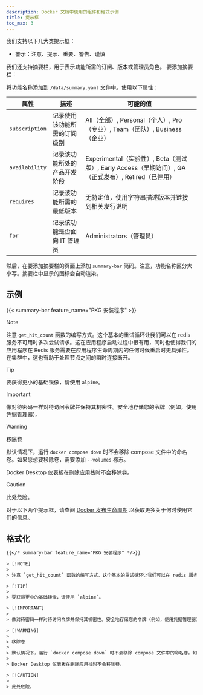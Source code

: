 ```yaml
---
description: Docker 文档中使用的组件和格式示例
title: 提示框
toc_max: 3
---
```


我们支持以下几大类提示框：

- 警示：注意、提示、重要、警告、谨慎

我们还支持摘要栏，用于表示功能所需的订阅、版本或管理员角色。
要添加摘要栏：

将功能名称添加到 `/data/summary.yaml` 文件中。使用以下属性：

| 属性          | 描述                                              | 可能的值                                            |
|--------------|--------------------------------------------------|--------------------------------------------------|
| `subscription` | 记录使用该功能所需的订阅级别                       | All（全部）, Personal（个人）, Pro（专业）, Team（团队）, Business（企业） |
| `availability` | 记录该功能所处的产品开发阶段                       | Experimental（实验性）, Beta（测试版）, Early Access（早期访问）, GA（正式发布）, Retired（已停用） |
| `requires`     | 记录该功能所需的最低版本                           | 无特定值，使用字符串描述版本并链接到相关发行说明 |
| `for`          | 记录该功能是否面向 IT 管理员                      | Administrators（管理员）                            |

然后，在要添加摘要栏的页面上添加 `summary-bar` 简码。注意，功能名称区分大小写。摘要栏中显示的图标会自动渲染。

## 示例

{{< summary-bar feature_name="PKG 安装程序" >}}

> [!NOTE]
>
> 注意 `get_hit_count` 函数的编写方式。这个基本的重试循环让我们可以在 redis 服务不可用时多次尝试请求。这在应用程序启动过程中很有用，同时也使得我们的应用程序在 Redis 服务需要在应用程序生命周期内的任何时候重启时更具弹性。在集群中，这也有助于处理节点之间的瞬时连接断开。

> [!TIP]
>
> 要获得更小的基础镜像，请使用 `alpine`。

> [!IMPORTANT]
>
> 像对待密码一样对待访问令牌并保持其机密性。安全地存储您的令牌（例如，使用凭据管理器）。

> [!WARNING]
>
> 移除卷
>
> 默认情况下，运行 `docker compose down` 时不会移除 compose 文件中的命名卷。如果您想要移除卷，需要添加 `--volumes` 标志。
>
> Docker Desktop 仪表板在删除应用栈时不会移除卷。

> [!CAUTION]
>
> 此处危险。

对于以下两个提示框，请查阅 [Docker 发布生命周期](/release-lifecycle) 以获取更多关于何时使用它们的信息。

## 格式化

```md
{{</* summary-bar feature_name="PKG 安装程序" */>}}
```

```html
> [!NOTE]
>
> 注意 `get_hit_count` 函数的编写方式。这个基本的重试循环让我们可以在 redis 服务不可用时多次尝试请求。这在应用程序启动过程中很有用，同时也使得我们的应用程序在 Redis 服务需要在应用程序生命周期内的任何时候重启时更具弹性。在集群中，这也有助于处理节点之间的瞬时连接断开。

> [!TIP]
>
> 要获得更小的基础镜像，请使用 `alpine`。

> [!IMPORTANT]
>
> 像对待密码一样对待访问令牌并保持其机密性。安全地存储您的令牌（例如，使用凭据管理器）。

> [!WARNING]
>
> 移除卷
>
> 默认情况下，运行 `docker compose down` 时不会移除 compose 文件中的命名卷。如果您想要移除卷，需要添加 `--volumes` 标志。
>
> Docker Desktop 仪表板在删除应用栈时不会移除卷。

> [!CAUTION]
>
> 此处危险。
```